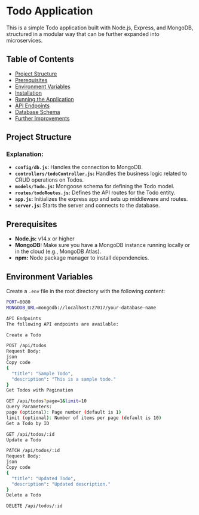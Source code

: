 # Todo Application

This is a simple Todo application built with Node.js, Express, and MongoDB, structured in a modular way that can be further expanded into microservices.

## Table of Contents
- [Project Structure](#project-structure)
- [Prerequisites](#prerequisites)
- [Environment Variables](#environment-variables)
- [Installation](#installation)
- [Running the Application](#running-the-application)
- [API Endpoints](#api-endpoints)
- [Database Schema](#database-schema)
- [Further Improvements](#further-improvements)

## Project Structure


### **Explanation:**
- **`config/db.js`:** Handles the connection to MongoDB.
- **`controllers/todoController.js`:** Handles the business logic related to CRUD operations on Todos.
- **`models/Todo.js`:** Mongoose schema for defining the Todo model.
- **`routes/todoRoutes.js`:** Defines the API routes for the Todo entity.
- **`app.js`:** Initializes the express app and sets up middleware and routes.
- **`server.js`:** Starts the server and connects to the database.

## Prerequisites

- **Node.js:** v14.x or higher
- **MongoDB:** Make sure you have a MongoDB instance running locally or in the cloud (e.g., MongoDB Atlas).
- **npm:** Node package manager to install dependencies.

## Environment Variables

Create a `.env` file in the root directory with the following content:

```bash
PORT=8080
MONGODB_URL=mongodb://localhost:27017/your-database-name

API Endpoints
The following API endpoints are available:

Create a Todo

POST /api/todos
Request Body:
json
Copy code
{
  "title": "Sample Todo",
  "description": "This is a sample todo."
}
Get Todos with Pagination

GET /api/todos?page=1&limit=10
Query Parameters:
page (optional): Page number (default is 1)
limit (optional): Number of items per page (default is 10)
Get a Todo by ID

GET /api/todos/:id
Update a Todo

PATCH /api/todos/:id
Request Body:
json
Copy code
{
  "title": "Updated Todo",
  "description": "Updated description."
}
Delete a Todo

DELETE /api/todos/:id
